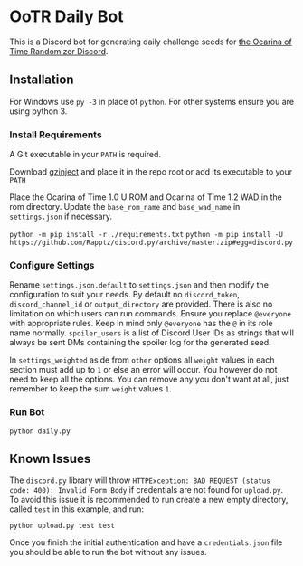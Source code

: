 # OoTR Daily Bot

This is a Discord bot for generating daily challenge seeds for [the Ocarina of Time Randomizer Discord](https://discordapp.com/invite/GyRhrUj).

## Installation

For Windows use `py -3` in place of `python`. For other systems ensure you are using python 3.

### Install Requirements

A Git executable in your `PATH` is required.

Download [gzinject](https://github.com/krimtonz/gzinject/releases) and place it in the repo root or add its executable to your `PATH`

Place the Ocarina of Time 1.0 U ROM and Ocarina of Time 1.2 WAD in the rom directory. Update the `base_rom_name` and `base_wad_name` in `settings.json` if necessary.

```python -m pip install -r ./requirements.txt```
```python -m pip install -U https://github.com/Rapptz/discord.py/archive/master.zip#egg=discord.py```

### Configure Settings

Rename `settings.json.default` to `settings.json` and then modify the configuration to suit your needs. By default no `discord_token`, `discord_channel_id` or `output_directory` are provided. There is also no limitation on which users can run commands. Ensure you replace `@everyone` with appropriate rules. Keep in mind only `@everyone` has the `@` in its role name normally. `spoiler_users` is a list of Discord User IDs as strings that will always be sent DMs containing the spoiler log for the generated seed.

In `settings_weighted` aside from `other` options all `weight` values in each section must add up to `1` or else an error will occur. You however do not need to keep all the options. You can remove any you don't want at all, just remember to keep the sum `weight` values `1`.

### Run Bot

```python daily.py```

## Known Issues

The `discord.py` library will throw `HTTPException: BAD REQUEST (status code: 400): Invalid Form Body` if credentials are not found for `upload.py`. To avoid this issue it is recommended to run create a new empty directory, called `test` in this example, and run:

```python upload.py test test```

Once you finish the initial authentication and have a `credentials.json` file you should be able to run the bot without any issues.
